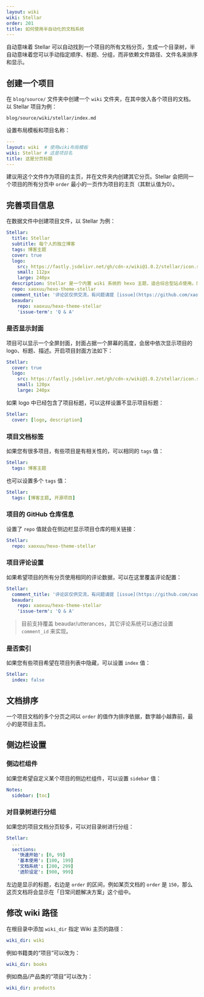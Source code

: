 ```yaml
---
layout: wiki
wiki: Stellar
order: 201
title: 如何使用半自动化的文档系统
---
```


自动意味着 Stellar 可以自动找到一个项目的所有文档分页，生成一个目录树，半自动意味着您可以手动指定顺序、标题、分组，而非依赖文件路径、文件名来排序和显示。

## 创建一个项目

在 `blog/source/` 文件夹中创建一个 `wiki` 文件夹，在其中放入各个项目的文档。以 Stellar 项目为例：

```
blog/source/wiki/stellar/index.md
```

设置布局模板和项目名称：

```yaml blog/source/wiki/stellar/index.md
---
layout: wiki  # 使用wiki布局模板
wiki: Stellar # 这是项目名
title: 这是分页标题
---
```

建议用这个文件作为项目的主页，并在文件夹内创建其它分页。Stellar 会把同一个项目的所有分页中 `order` 最小的一页作为项目的主页（其默认值为0）。

## 完善项目信息

在数据文件中创建项目文件，以 Stellar 为例：

```yaml blog/source/_data/projects.yml
Stellar:
  title: Stellar
  subtitle: 每个人的独立博客
  tags: 博客主题
  cover: true
  logo:
    src: https://fastly.jsdelivr.net/gh/cdn-x/wiki@1.0.2/stellar/icon.svg
    small: 112px
    large: 240px
  description: Stellar 是一个内置 wiki 系统的 hexo 主题，适合综合型站点使用。同时也拥有简约而精美的视觉设计和丰富的标签插件，帮助您简单从容地应对各种场合。
  repo: xaoxuu/hexo-theme-stellar
  comment_title: '评论区仅供交流，有问题请提 [issue](https://github.com/xaoxuu/hexo-theme-stellar/issues) 反馈。'
  beaudar:
    repo: xaoxuu/hexo-theme-stellar
    'issue-term': 'Q & A'
```


### 是否显示封面

项目可以显示一个全屏封面，封面占据一个屏幕的高度，会居中依次显示项目的 logo、标题、描述。开启项目封面方法如下：

```yaml blog/source/_data/projects.yml
Stellar:
  cover: true
  logo:
    src: https://fastly.jsdelivr.net/gh/cdn-x/wiki@1.0.2/stellar/icon.svg
    small: 120px
    large: 240px
```

如果 logo 中已经包含了项目标题，可以这样设置不显示项目标题：

```yaml blog/source/_data/projects.yml
Stellar:
  cover: [logo, description]
```

### 项目文档标签

如果您有很多项目，有些项目是有相关性的，可以相同的 `tags` 值：

```yaml blog/source/_data/projects.yml
Stellar:
  tags: 博客主题
```

也可以设置多个 `tags` 值：

```yaml blog/source/_data/projects.yml
Stellar:
  tags: [博客主题, 开源项目]
```


### 项目的 GitHub 仓库信息

设置了 `repo` 值就会在侧边栏显示项目仓库的相关链接：

```yaml blog/source/_data/projects.yml
Stellar:
  repo: xaoxuu/hexo-theme-stellar
```

### 项目评论设置

如果希望项目的所有分页使用相同的评论数据，可以在这里覆盖评论配置：

```yaml blog/source/_data/projects.yml
Stellar:
  comment_title: '评论区仅供交流，有问题请提 [issue](https://github.com/xaoxuu/hexo-theme-stellar/issues) 反馈。'
  beaudar:
    repo: xaoxuu/hexo-theme-stellar
    'issue-term': 'Q & A'
```

> 目前支持覆盖 beaudar/utterances，其它评论系统可以通过设置 `comment_id` 来实现。

### 是否索引

如果您有些项目希望在项目列表中隐藏，可以设置 `index` 值：

```yaml blog/source/_data/projects.yml
Stellar:
  index: false
```

## 文档排序

一个项目文档的多个分页之间以 `order` 的值作为排序依据，数字越小越靠前，最小的是项目主页。

## 侧边栏设置

### 侧边栏组件

如果您希望自定义某个项目的侧边栏组件，可以设置 `sidebar` 值：

```yaml blog/source/_data/projects.yml
Notes:
  sidebar: [toc]
```

### 对目录树进行分组

如果您的项目文档分页较多，可以对目录树进行分组：

```yaml blog/source/_data/projects.yml
Stellar:
  ...
  sections:
    '快速开始': [0, 99]
    '基本使用': [100, 199]
    '文档系统': [200, 299]
    '进阶设定': [900, 999]
```

左边是显示的标题，右边是 `order` 的区间，例如某页文档的 `order` 是 `150`，那么这页文档将会显示在「日常问题解决方案」这个组中。



## 修改 wiki 路径

在根目录中添加 `wiki_dir` 指定 Wiki 主页的路径：

```yaml blog/_config.yml
wiki_dir: wiki
```

例如书籍类的“项目”可以改为：

```yaml blog/_config.yml
wiki_dir: books
```

例如商品/产品类的“项目”可以改为：

```yaml blog/_config.yml
wiki_dir: products
```

